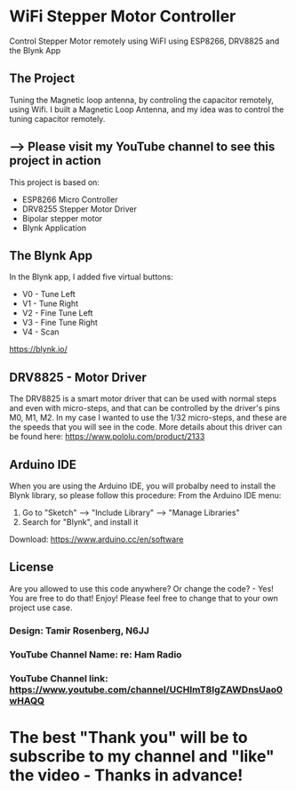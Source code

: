 # WiFi Stepper Motor Controller
Control Stepper Motor remotely using WiFI using ESP8266, DRV8825 and the Blynk App


The Project
-----------
Tuning the Magnetic loop antenna, by controling the capacitor remotely, using Wifi. 
I built a Magnetic Loop Antenna, and my idea was to control the tuning capacitor remotely.
## --> Please visit my YouTube channel to see this project in action

This project is based on:
* ESP8266 Micro Controller
* DRV8255 Stepper Motor Driver
* Bipolar stepper motor
* Blynk Application

The Blynk App
-------------
In the Blynk app, I added five virtual buttons:
  * V0 - Tune Left
  * V1 - Tune Right
  * V2 - Fine Tune Left
  * V3 - Fine Tune Right
  * V4 - Scan
  
https://blynk.io/

DRV8825 - Motor Driver
----------------------
The DRV8825 is a smart motor driver that can be used with normal steps and even with micro-steps, and that can be controlled by
the driver's pins M0, M1, M2. In my case I wanted to use the 1/32 micro-steps, and these are the speeds that you will see in the code.
More details about this driver can be found here: https://www.pololu.com/product/2133

Arduino IDE
-----------
When you are using the Arduino IDE, you will probalby need to install the Blynk library, so please follow this procedure:
From the Arduino IDE menu:
1. Go to "Sketch" --> "Include Library" --> "Manage Libraries"
2. Search for "Blynk", and install it

Download: https://www.arduino.cc/en/software

License
-------
Are you allowed to use this code anywhere? Or change the code? - Yes! You are free to do that! Enjoy!
Please feel free to change that to your own project use case.

### Design: Tamir Rosenberg, N6JJ
### YouTube Channel Name: re: Ham Radio
### YouTube Channel link: https://www.youtube.com/channel/UCHImT8lgZAWDnsUao0wHAQQ

# The best "Thank you" will be to subscribe to my channel and "like" the video - Thanks in advance!
